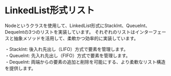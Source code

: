 # LinkedList形式リスト

Nodeというクラスを使用して、LinkedList形式にStackInt、QueueInt、DequeIntの3つのリストを実装しています。
それぞれのリストはインターフェースと抽象メソッドを活用して、柔軟かつ効率的に実装しています。

・StackInt: 後入れ先出し（LIFO）方式で要素を管理します。  
・QueueInt: 先入れ先出し（FIFO）方式で要素を管理します。  
・DequeInt: 両端からの要素の追加と削除を可能にする、より柔軟なリスト構造を提供します。  
